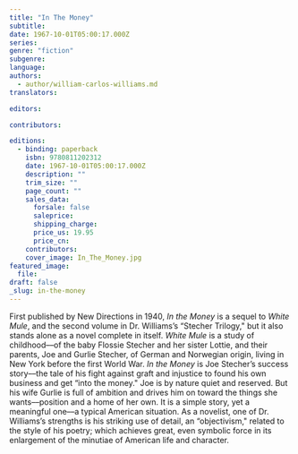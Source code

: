 ```yaml
---
title: "In The Money"
subtitle:
date: 1967-10-01T05:00:17.000Z
series:
genre: "fiction"
subgenre:
language:
authors:
  - author/william-carlos-williams.md
translators:

editors:

contributors:

editions:
  - binding: paperback
    isbn: 9780811202312
    date: 1967-10-01T05:00:17.000Z
    description: ""
    trim_size: ""
    page_count: ""
    sales_data:
      forsale: false
      saleprice:
      shipping_charge:
      price_us: 19.95
      price_cn:
    contributors:
    cover_image: In_The_Money.jpg
featured_image:
  file:
draft: false
_slug: in-the-money
---
```


First published by New Directions in 1940, _In the Money_ is a sequel to _White Mule_, and the second volume in Dr. Williams’s “Stecher Trilogy," but it also stands alone as a novel complete in itself. _White Mule_ is a study of childhood––of the baby Flossie Stecher and her sister Lottie, and their parents, Joe and Gurlie Stecher, of German and Norwegian origin, living in New York before the first World War. _In the Money_ is Joe Stecher’s success story––the tale of his fight against graft and injustice to found his own business and get “into the money." Joe is by nature quiet and reserved. But his wife Gurlie is full of ambition and drives him on toward the things she wants––position and a home of her own. It is a simple story, yet a meaningful one––a typical American situation. As a novelist, one of Dr. Williams’s strengths is his striking use of detail, an “objectivism," related to the style of his poetry; which achieves great, even symbolic force in its enlargement of the minutiae of American life and character.

